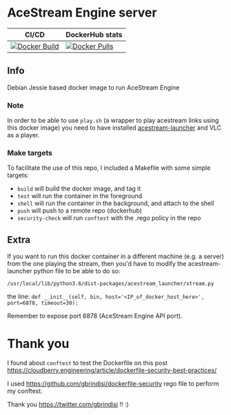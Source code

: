 # AceStream Engine server

| CI/CD | DockerHub stats |
| ----- | --------------- |
| [![Docker Build](https://img.shields.io/docker/cloud/build/pabsi/acestream-server.svg)](https://hub.docker.com/r/pabsi/acestream-server/builds) | [![Docker Pulls](https://img.shields.io/docker/pulls/pabsi/acestream-server.svg)](https://hub.docker.com/r/pabsi/acestream-server) |

## Info

Debian Jessie based docker image to run AceStream Engine

### Note

In order to be able to use `play.sh` (a wrapper to play acestream links using this docker image) you need to have installed [acestream-launcher](https://github.com/jonian/acestream-launcher) and VLC as a player.

### Make targets

To facilitate the use of this repo, I included a Makefile with some simple targets:
- `build` will build the docker image, and tag it
- `test` will run the container in the foreground
- `shell` will run the container in the background, and attach to the shell
- `push` will push to a remote repo (dockerhub)
- `security-check` will run `conftest` with the .rego policy in the repo

## Extra

If you want to run this docker container in a different machine (e.g. a server) from the one playing the stream, then you'd have to modify the acestream-launcher python file to be able to do so:

`/usr/local/lib/python3.6/dist-packages/acestream_launcher/stream.py`

the line: `def __init__(self, bin, host='<IP_of_docker_host_here>', port=6878, timeout=30):`

Remember to expose port 6878 (AceStream Engine API port).

# Thank you

I found about `conftest` to test the Dockerfile on this post https://cloudberry.engineering/article/dockerfile-security-best-practices/

I used https://github.com/gbrindisi/dockerfile-security rego file to perform my conftest.

Thank you https://twitter.com/gbrindisi !! :)
